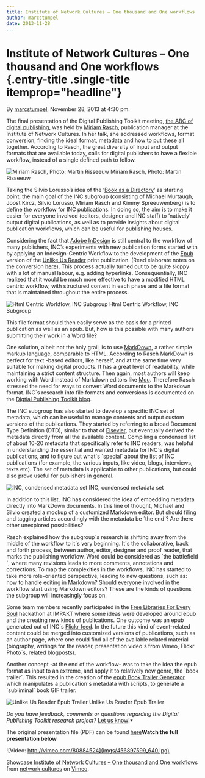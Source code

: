```yaml
---
title: Institute of Network Cultures – One thousand and One workflows
author: marcstumpel
date: 2013-11-28
...
```


# Institute of Network Cultures – One thousand and One workflows {.entry-title .single-title itemprop="headline"}

By [marcstumpel](http://networkcultures.org/digitalpublishing/author/marcstumpel/ "Posts by marcstumpel"),
November 28, 2013 at 4:30 pm.

The final presentation of the Digital Publishing Toolkit meeting, [the
ABC of digital
publishing](http://networkcultures.org/digitalpublishing/2013/11/het-abc-van-digitaal-publiceren-bijeenkomst-28-november-programma/),
was held by [Miriam Rasch](http://www.miriamrasch.nl/), publication
manager at the Institute of Network Cultures. In her talk, she addressed
workflows, format conversion, finding the ideal format, metadata and how
to put these all together. According to Rasch, the great diversity of
input and output formats that are available today, calls for digital
publishers to have a flexible workflow, instead of a single defined path
to follow.



![Miriam Rasch, Photo: Martin
Risseeuw](imgs/11099241894_5b5833e64b_z.jpg)
Miriam Rasch, Photo: Martin Risseeuw



Taking the Silvio Lorusso’s idea of the ‘[Book as a
Directory](http://networkcultures.org/digitalpublishing/2013/05/the-book-as-directory)‘
as starting point, the main goal of the INC subgroup (consisting of
Michael Murtaugh, Joost Kircz, Silvio Lorusso, Miriam Rasch and Kimmy
Spreeuwenberg) is to define the workflow for INC publications. In doing
so, the aim is to make it easier for everyone involved (editors,
designer and INC staff) to ‘natively’ output digital publications, as
well as to provide insights about digital publication workflows, which
can be useful for publishing houses.



Considering the fact that [Adobe
InDesign](http://nl.wikipedia.org/wiki/Adobe_InDesign) is still central
to the workflow of many publishers, INC’s experiments with new
publication forms started with by applying an Indesign-Centric Workflow
to the development of the [Epub](http://en.wikipedia.org/wiki/EPUB)
version of the [Unlike Us
Reader](http://networkcultures.org/digitalpublishing/2013/07/unlike-us-reader-in-epub-format/)
print publication. (Read elaborate notes on the conversion
[here](http://networkcultures.org/digitalpublishing/2013/05/epub-development-in-adobe-indesign-cs6/)).
This process actually turned out to be quite sloppy with a lot of manual
labour, e.g. adding hyperlinks. Consequentially, INC realized that it
would be much more effective to have a modified HTML centric workflow,
with structured content in each phase and a file format that is
maintained throughout the entire process.



![Html Centric Workflow, INC Subgroup](imgs/htmlcentricworkflow.jpg)
Html Centric Workflow, INC Subgroup



This file format should then easily serve as the basis for a printed
publication as well as an epub. But, how is this possible with many
authors submitting their work in a Word file?

One solution, albeit not the holy grail, is to use
[MarkDown](http://en.wikipedia.org/wiki/Markdown), a rather simple
markup language, comparable to HTML. According to Rasch MarkDown is
perfect for text -based editors, like herself, and at the same time very
suitable for making digital products. It has a great level of
readability, while maintaining a strict content structure. Then again,
most authors will keep working with Word instead of Markdown editors
like [Mou](http://mouapp.com/). Therefore Rasch stressed the need for
ways to convert Word documents to the Markdown format. INC´s research
into file formats and conversions is documented on the [Digtial
Publishing Toolkit blog](http://networkcultures.org/digitalpublishing).

The INC subgroup has also started to develop a specific INC set of
metadata, which can be useful to manage contents and output custom
versions of the publications. They started by referring to a broad
Document Type Definition (DTD), similar to that of
[Elsevier](http://www.elsevier.com/author-schemas/elsevier-xml-dtds-and-transport-schemas),
but eventually derived the metadata directly from all the available
content. Compiling a condensed list of about 10-20 metadata that
specifically refer to INC readers, was helpful in understanding the
essential and wanted metadata for INC´s digital publications, and to
figure out what´s ´special´ about the list of INC publications (for
example, the various inputs, like video, blogs, interviews, texts etc).
The set of metadata is applicable to other publications, but could also
prove useful for publishers in general.



![INC, condensed metadata set](imgs/incmetadataset.jpg)
INC, condensed metadata set



In addition to this list, INC has considered the idea of embedding
metadata directly into MarkDown documents. In this line of thought,
Michael and Silvio created a mockup of a customized Markdown editor. But
should filing and tagging articles accordingly with the metadata be ´the
end´? Are there other unexplored possibilities?

Rasch explained how the subgroup´s research is shifting away from the
middle of the workflow to it´s very beginning. It´s the collaborative,
back and forth process, between author, editor, designer and proof
reader, that marks the publishing workflow. Word could be considered as
´the battlefield´, where many revisions leads to more comments,
annotations and corrections. To map the complexities in the workflows,
INC has started to take more role-oriented perspective, leading to new
questions, such as: how to handle editing in Markdown? Should everyone
involved in the workflow start using Markdown editors? These are the
kinds of questions the subgroup will increasingly focus on.

Some team members recently participated in the [Free Libraries For Every
Soul](http://impakt.nl/nl/festival/2013-festival/program-2013-festival/capitalism-catch-22-programme/special-projects/free-libraries-for-every-soul/)
hackathon at IMPAKT where some ideas were developed around epub and the
creating new kinds of publications. One outcome was an epub generated
out of INC´s [Flickr
feed](http://www.flickr.com/photos/networkcultures/). In the future this
kind of event-related content could be merged into customized versions
of publications, such as an author page, where one could find all of the
available related material (biography, writings for the reader,
presentation video´s from Vimeo, Flickr Photo´s, related blogposts).

Another concept -at the end of the workflow- was to take the idea the
epub format as input to an extreme, and apply it to relatively new
genre, the ´book trailer´. This resulted in the creation of the [epub
Book Trailer
Generator](http://networkcultures.org/digitalpublishing/2013/11/free-library-for-every-soul-hackaton-first-report/),
which manipulates a publication´s metadata with scripts, to generate a
´subliminal´ book GIF trailer.



![Unlike Us Reader Epub Trailer](imgs/trailer-Unlike-Us-Reader.gif)
Unlike Us Reader Epub Trailer



*Do you have feedback, comments or questions regarding the Digital
Publishing Toolkit research project?* [Let us
know](http://networkcultures.org/digitalpublishing/contact/)!\*

The original presentation file (PDF) can be found
[here](http://networkcultures.org/digitalpublishing/wp-content/uploads/sites/26/2013/11/07.INC_presentation_toolkit.pdf)**Watch
the full presentation below**

![Video: http://vimeo.com/80884524](imgs/456897599_640.jpg)

[Showcase Institute of Network Cultures – One thousand and One
workflows](http://vimeo.com/80884524) from [network
cultures](http://vimeo.com/networkcultures) on
[Vimeo](https://vimeo.com).

